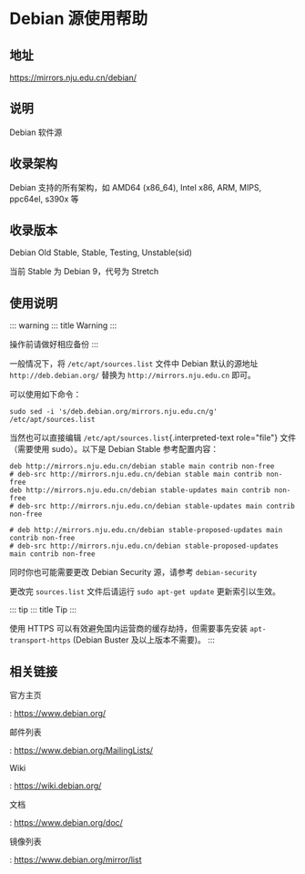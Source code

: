 # Debian 源使用帮助

## 地址

<https://mirrors.nju.edu.cn/debian/>

## 说明

Debian 软件源

## 收录架构

Debian 支持的所有架构，如 AMD64 (x86_64), Intel x86, ARM, MIPS, ppc64el,
s390x 等

## 收录版本

Debian Old Stable, Stable, Testing, Unstable(sid)

当前 Stable 为 Debian 9，代号为 Stretch

## 使用说明

::: warning
::: title
Warning
:::

操作前请做好相应备份
:::

一般情况下，将 `/etc/apt/sources.list` 
文件中 Debian 默认的源地址 `http://deb.debian.org/` 替换为
`http://mirrors.nju.edu.cn` 即可。

可以使用如下命令：

    sudo sed -i 's/deb.debian.org/mirrors.nju.edu.cn/g' /etc/apt/sources.list

当然也可以直接编辑 `/etc/apt/sources.list`{.interpreted-text
role="file"} 文件（需要使用 sudo）。以下是 Debian Stable 参考配置内容：

    deb http://mirrors.nju.edu.cn/debian stable main contrib non-free
    # deb-src http://mirrors.nju.edu.cn/debian stable main contrib non-free
    deb http://mirrors.nju.edu.cn/debian stable-updates main contrib non-free
    # deb-src http://mirrors.nju.edu.cn/debian stable-updates main contrib non-free

    # deb http://mirrors.nju.edu.cn/debian stable-proposed-updates main contrib non-free
    # deb-src http://mirrors.nju.edu.cn/debian stable-proposed-updates main contrib non-free

同时你也可能需要更改 Debian Security 源，请参考
`debian-security` 

更改完 `sources.list`  文件后请运行
`sudo apt-get update` 更新索引以生效。

::: tip
::: title
Tip
:::

使用 HTTPS 可以有效避免国内运营商的缓存劫持，但需要事先安装
`apt-transport-https` (Debian Buster 及以上版本不需要)。
:::

## 相关链接

官方主页

:   <https://www.debian.org/>

邮件列表

:   <https://www.debian.org/MailingLists/>

Wiki

:   <https://wiki.debian.org/>

文档

:   <https://www.debian.org/doc/>

镜像列表

:   <https://www.debian.org/mirror/list>
